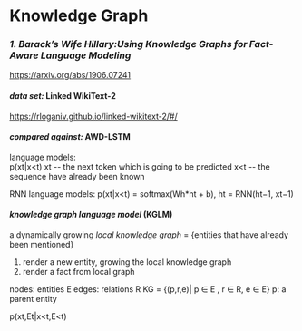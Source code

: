 # Knowledge Graph

### *1. Barack’s Wife Hillary:Using Knowledge Graphs for Fact-Aware Language Modeling*
https://arxiv.org/abs/1906.07241

#### *data set:* Linked WikiText-2
https://rloganiv.github.io/linked-wikitext-2/#/

#### *compared against:* AWD-LSTM
language models:  
p(xt|x<t)
xt -- the next token which is going to be predicted
x<t -- the sequence have already been known

RNN language models: 
p(xt|x<t) = softmax(Wh*ht + b),
ht = RNN(ht−1, xt−1)

#### *knowledge graph language model* **(KGLM)**
a dynamically growing *local knowledge graph* = {entities that have already been mentioned} 
1) render a new entity, growing the local knowledge graph
2) render a fact from local graph

nodes: entities E
edges: relations R
KG = {(p,r,e)| p ∈ E , r ∈ R, e ∈ E}
p: a parent entity

p(xt,Et|x<t,E<t)


